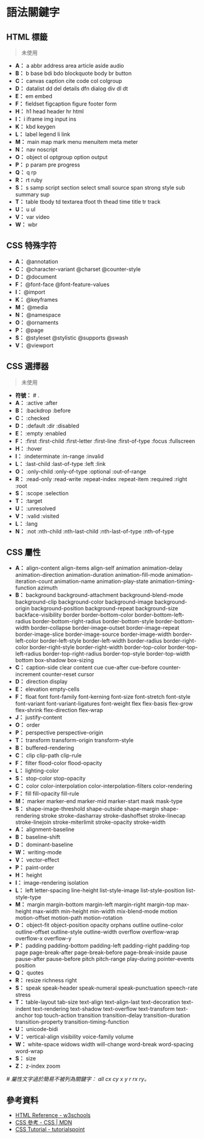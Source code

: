 語法關鍵字
=======


## HTML 標籤

> 未使用


  - **A：** a abbr address area article aside audio
  - **B：** b base bdi bdo blockquote body br button
  - **C：** canvas caption cite code col colgroup
  - **D：** datalist dd del details dfn dialog div dl dt
  - **E：** em embed
  - **F：** fieldset figcaption figure footer form
  - **H：** h1 head header hr html
  - **I：** i iframe img input ins
  - **K：** kbd keygen
  - **L：** label legend li link
  - **M：** main map mark menu menuitem meta meter
  - **N：** nav noscript
  - **O：** object ol optgroup option output
  - **P：** p param pre progress
  - **Q：** q rp
  - **R：** rt ruby
  - **S：** s samp script section select small source span strong style sub summary sup
  - **T：** table tbody td textarea tfoot th thead time title tr track
  - **U：** u ul
  - **V：** var video
  - **W：** wbr



## CSS 特殊字符

  - **A：** @annotation
  - **C：** @character-variant @charset @counter-style
  - **D：** @document
  - **F：** @font-face @font-feature-values
  - **I：** @import
  - **K：** @keyframes
  - **M：** @media
  - **N：** @namespace
  - **O：** @ornaments
  - **P：** @page
  - **S：** @styleset @stylistic @supports @swash
  - **V：** @viewport



## CSS 選擇器

> 未使用


  - **符號：** # .
  - **A：** :active :after
  - **B：** :backdrop :before
  - **C：** :checked
  - **D：** :default :dir :disabled
  - **E：** :empty :enabled
  - **F：** :first :first-child :first-letter :first-line :first-of-type :focus :fullscreen
  - **H：** :hover
  - **I：** :indeterminate :in-range :invalid
  - **L：** :last-child :last-of-type :left :link
  - **O：** :only-child :only-of-type :optional :out-of-range
  - **R：** :read-only :read-write :repeat-index :repeat-item :required :right :root
  - **S：** :scope :selection
  - **T：** :target
  - **U：** :unresolved
  - **V：** :valid :visited
  - **L：** :lang
  - **N：** :not :nth-child :nth-last-child :nth-last-of-type :nth-of-type



## CSS 屬性

  - **A：** align-content align-items align-self animation animation-delay animation-direction animation-duration animation-fill-mode animation-iteration-count animation-name animation-play-state animation-timing-function azimuth
  - **B：** background background-attachment background-blend-mode background-clip background-color background-image background-origin background-position background-repeat background-size backface-visibility border border-bottom-color border-bottom-left-radius border-bottom-right-radius border-bottom-style border-bottom-width border-collapse border-image-outset border-image-repeat border-image-slice border-image-source border-image-width border-left-color border-left-style border-left-width border-radius border-right-color border-right-style border-right-width border-top-color border-top-left-radius border-top-right-radius border-top-style border-top-width bottom box-shadow box-sizing
  - **C：** caption-side clear content cue cue-after cue-before counter-increment counter-reset cursor
  - **D：** direction display
  - **E：** elevation empty-cells
  - **F：** float font font-family font-kerning font-size font-stretch font-style font-variant font-variant-ligatures font-weight flex flex-basis flex-grow flex-shrink flex-direction flex-wrap
  - **J：** justify-content
  - **O：** order
  - **P：** perspective perspective-origin
  - **T：** transform transform-origin transform-style
  - **B：** buffered-rendering
  - **C：** clip clip-path clip-rule
  - **F：** filter flood-color flood-opacity
  - **L：** lighting-color
  - **S：** stop-color stop-opacity
  - **C：** color color-interpolation color-interpolation-filters color-rendering
  - **F：** fill fill-opacity fill-rule
  - **M：** marker marker-end marker-mid marker-start mask mask-type
  - **S：** shape-image-threshold shape-outside shape-margin shape-rendering stroke stroke-dasharray stroke-dashoffset stroke-linecap stroke-linejoin stroke-miterlimit stroke-opacity stroke-width
  - **A：** alignment-baseline
  - **B：** baseline-shift
  - **D：** dominant-baseline
  - **W：** writing-mode
  - **V：** vector-effect
  - **P：** paint-order
  - **H：** height
  - **I：** image-rendering isolation
  - **L：** left letter-spacing line-height list-style-image list-style-position list-style-type
  - **M：** margin margin-bottom margin-left margin-right margin-top max-height max-width min-height min-width mix-blend-mode motion motion-offset motion-path motion-rotation
  - **O：** object-fit object-position opacity orphans outline outline-color outline-offset outline-style outline-width overflow overflow-wrap overflow-x overflow-y
  - **P：** padding padding-bottom padding-left padding-right padding-top page page-break-after page-break-before page-break-inside pause pause-after pause-before pitch pitch-range play-during pointer-events position
  - **Q：** quotes
  - **R：** resize richness right
  - **S：** speak speak-header speak-numeral speak-punctuation speech-rate stress
  - **T：** table-layout tab-size text-align text-align-last text-decoration text-indent text-rendering text-shadow text-overflow text-transform text-anchor top touch-action transition transition-delay transition-duration transition-property transition-timing-function
  - **U：** unicode-bidi
  - **V：** vertical-align visibility voice-family volume
  - **W：** white-space widows width will-change word-break word-spacing word-wrap
  - **S：** size
  - **Z：** z-index zoom

_# 屬性文字過於簡易不被列為關鍵字： all cx cy x y r rx ry。_



## 參考資料

  - [HTML Reference - w3schools](http://www.w3schools.com/tags/ref_byfunc.asp)
  - [CSS 參考 - CSS | MDN](https://developer.mozilla.org/zh-TW/docs/Web/CSS/Reference)
  - [CSS Tutorial - tutorialspoint](http://www.tutorialspoint.com/css/)

